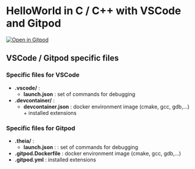# HelloWorld in C / C++ with VSCode and Gitpod

[![Open in Gitpod](https://gitpod.io/button/open-in-gitpod.svg)](https://gitpod.io/#https://bitbucket.org/thalesaleniaspace/helloworld_in_c/src/master/)

## VSCode / Gitpod specific files

### Specific files for VSCode

* **.vscode/** : 
  * **launch.json** : set of commands for debugging
* **.devcontainer/** :
  * **devcontainer.json** : docker environment image (cmake, gcc, gdb,...) + installed extensions

### Specific files for Gitpod

* **.theia/** :
  * **launch.json** : : set of commands for debugging
* **.gitpod.Dockerfile** : docker environment image (cmake, gcc, gdb,...)
* **.gitpod.yml** : installed extensions
